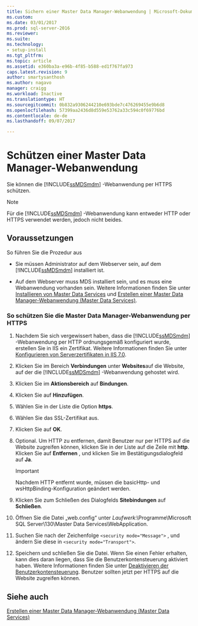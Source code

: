 ```yaml
---
title: Sichern einer Master Data Manager-Webanwendung | Microsoft-Dokumentation
ms.custom: 
ms.date: 03/01/2017
ms.prod: sql-server-2016
ms.reviewer: 
ms.suite: 
ms.technology:
- setup-install
ms.tgt_pltfrm: 
ms.topic: article
ms.assetid: e360ba3a-e96b-4f85-b588-ed1f767fa973
caps.latest.revision: 9
author: smartysanthosh
ms.author: nagavo
manager: craigg
ms.workload: Inactive
ms.translationtype: HT
ms.sourcegitcommit: 0b832a9306244210e693bde7c476269455e9b6d8
ms.openlocfilehash: 57399aa2436d8d559e53762a33c594c0f69776bd
ms.contentlocale: de-de
ms.lasthandoff: 09/07/2017

---
```

# <a name="secure-a-master-data-manager-web-application"></a>Schützen einer Master Data Manager-Webanwendung
  Sie können die [!INCLUDE[ssMDSmdm](../../includes/ssmdsmdm-md.md)] -Webanwendung per HTTPS schützen.  
  
> [!NOTE]  
>  Für die [!INCLUDE[ssMDSmdm](../../includes/ssmdsmdm-md.md)] -Webanwendung kann entweder HTTP oder HTTPS verwendet werden, jedoch nicht beides.  
  
## <a name="prerequisites"></a>Voraussetzungen  
 So führen Sie die Prozedur aus  
  
-   Sie müssen Administrator auf dem Webserver sein, auf dem [!INCLUDE[ssMDSmdm](../../includes/ssmdsmdm-md.md)] installiert ist.  
  
-   Auf dem Webserver muss MDS installiert sein, und es muss eine Webanwendung vorhanden sein. Weitere Informationen finden Sie unter [Installieren von Master Data Services](../../master-data-services/install-windows/install-master-data-services.md) und [Erstellen einer Master Data Manager-Webanwendung &#40;Master Data Services&#41;](../../master-data-services/install-windows/create-a-master-data-manager-web-application-master-data-services.md).  
  
### <a name="to-secure-the-master-data-manager-web-application-with-https"></a>So schützen Sie die Master Data Manager-Webanwendung per HTTPS  
  
1.  Nachdem Sie sich vergewissert haben, dass die [!INCLUDE[ssMDSmdm](../../includes/ssmdsmdm-md.md)] -Webanwendung per HTTP ordnungsgemäß konfiguriert wurde, erstellen Sie in IIS ein Zertifikat. Weitere Informationen finden Sie unter [Konfigurieren von Serverzertifikaten in IIS 7.0](http://technet.microsoft.com/library/cc732230\(WS.10\).aspx).  
  
2.  Klicken Sie im Bereich **Verbindungen** unter **Websites**auf die Website, auf der die [!INCLUDE[ssMDSmdm](../../includes/ssmdsmdm-md.md)] -Webanwendung gehostet wird.  
  
3.  Klicken Sie im **Aktionsbereich** auf **Bindungen**.  
  
4.  Klicken Sie auf **Hinzufügen**.  
  
5.  Wählen Sie in der Liste die Option **https**.  
  
6.  Wählen Sie das SSL-Zertifikat aus.  
  
7.  Klicken Sie auf **OK**.  
  
8.  Optional. Um HTTP zu entfernen, damit Benutzer nur per HTTPS auf die Website zugreifen können, klicken Sie in der Liste auf die Zeile mit **http**. Klicken Sie auf **Entfernen** , und klicken Sie im Bestätigungsdialogfeld auf **Ja**.  
  
    > [!IMPORTANT]  
    >  Nachdem HTTP entfernt wurde, müssen die basicHttp- und wsHttpBinding-Konfiguration geändert werden.  
  
9. Klicken Sie zum Schließen des Dialogfelds **Sitebindungen** auf **Schließen**.  
  
10. Öffnen Sie die Datei „web.config“ unter *Laufwerk*:\Programme\Microsoft SQL Server\130\Master Data Services\WebApplication.  
  
11. Suchen Sie nach der Zeichenfolge `<security mode="Message">` , und ändern Sie diese in `<security mode="Transport">`.  
  
12. Speichern und schließen Sie die Datei. Wenn Sie einen Fehler erhalten, kann dies daran liegen, dass Sie die Benutzerkontensteuerung aktiviert haben. Weitere Informationen finden Sie unter [Deaktivieren der Benutzerkontensteuerung](http://technet.microsoft.com/library/cc709691\(WS.10\).aspx). Benutzer sollten jetzt per HTTPS auf die Website zugreifen können.  
  
## <a name="see-also"></a>Siehe auch  
 [Erstellen einer Master Data Manager-Webanwendung &#40;Master Data Services&#41;](../../master-data-services/install-windows/create-a-master-data-manager-web-application-master-data-services.md)  
  
  


